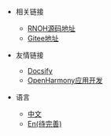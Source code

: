 <!-- _navbar.md -->

* 相关链接
  * [RNOH源码地址](https://github.com/react-native-openharmony/rnoh)
  * [Gitee地址](https://gitee.com/librarycodes/docsify-plus)


* 友情链接
  * [Docsify](https://docsify.js.org/#/)
  * [OpenHarmony应用开发](https://docs.openharmony.cn/pages/v4.0/zh-cn/application-dev/application-dev-guide.md/)

* 语言
  * [中文](/)
  * [En(待完善)](/zh-en/)

	